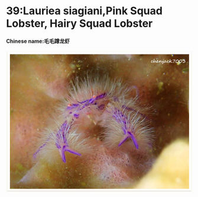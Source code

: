 # 39:Lauriea siagiani,Pink Squad Lobster, Hairy Squad Lobster

#### Chinese name:毛毛蹲龙虾

![](../../.gitbook/assets/hairy-squat-lobster.jpg)


